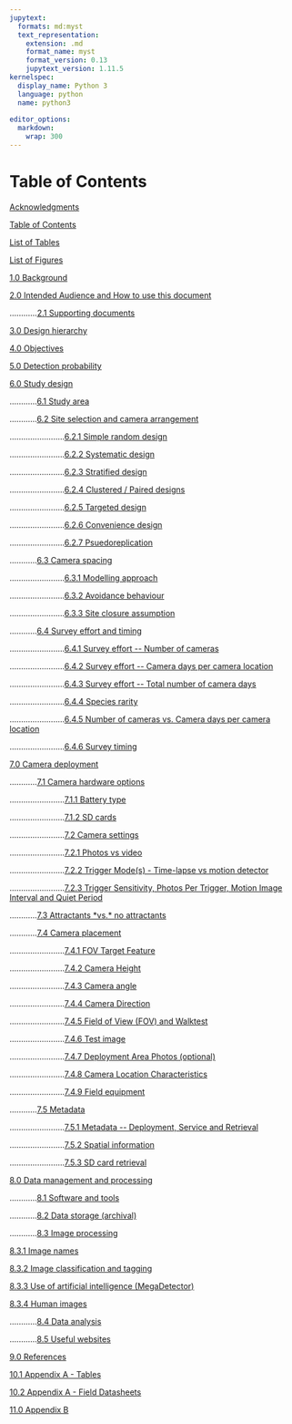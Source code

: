 ```yaml
---
jupytext:
  formats: md:myst
  text_representation:
    extension: .md
    format_name: myst
    format_version: 0.13
    jupytext_version: 1.11.5
kernelspec:
  display_name: Python 3
  language: python
  name: python3
  
editor_options: 
  markdown: 
    wrap: 300
---
```


# Table of Contents

[Acknowledgments](#TOC-survey-guidelines-acknowledgments)

[Table of Contents](#TOC-survey-guidelines-table-of-contents)

[List of Tables](#TOC-survey-guidelines-list-of-tables)

[List of Figures](#TOC-survey-guidelines-list-of-figures)

[1.0 Background](#TOC-survey-guidelines-background)

[2.0 Intended Audience and How to use this document](#TOC-survey-guidelines-intended-audience-and-how-to-use-this-document)

............[2.1 Supporting documents](#TOC-survey-guidelines-supporting-documents)

[3.0 Design hierarchy](#TOC-survey-guidelines-design-hierarchy)

[4.0 Objectives](#TOC-survey-guidelines-objectives)

[5.0 Detection probability](#TOC-survey-guidelines-detection-probability)
 
[6.0 Study design](#TOC-survey-guidelines-study-design)

............[6.1 Study area](#TOC-survey-guidelines-study-area)

............[6.2 Site selection and camera arrangement](#TOC-survey-guidelines-site-selection-and-camera-arrangement)

........................[6.2.1 Simple random design](#TOC-survey-guidelines-Random)

........................[6.2.2 Systematic design](#TOC-survey-guidelines-Systematic)

........................[6.2.3 Stratified design](#TOC-survey-guidelines-Stratified)

........................[6.2.4 Clustered / Paired designs](#TOC-survey-guidelines-Clustered-Paired)

........................[6.2.5 Targeted design](#TOC-survey-guidelines-Targeted)

........................[6.2.6 Convenience design](#TOC-survey-guidelines-Convenience)

........................[6.2.7 Psuedoreplication](#TOC-survey-guidelines-psuedoreplication)

............[6.3 Camera spacing](#TOC-survey-guidelines-camera-spacing)

........................[6.3.1 Modelling approach](#TOC-survey-guidelines-modelling-approach)

........................[6.3.2 Avoidance behaviour](#TOC-survey-guidelines-avoidance-behaviour)

........................[6.3.3 Site closure assumption](#TOC-survey-guidelines-site-closure-assumption)

............[6.4 Survey effort and timing](#TOC-survey-guidelines-survey-effort-and-timing)

........................[6.4.1 Survey effort -- Number of cameras](#TOC-survey-guidelines-survey-effort-number-of-cameras)

........................[6.4.2 Survey effort -- Camera days per camera location](#TOC-survey-guidelines-survey-effort-camera-days-per-camera-location)

........................[6.4.3 Survey effort -- Total number of camera days](#TOC-survey-guidelines-survey-effort-total-number-of-camera-days)

........................[6.4.4 Species rarity](#TOC-survey-guidelines-species-rarity)

........................[6.4.5 Number of cameras vs. Camera days per camera location](#TOC-survey-guidelines-number-of-camera-vs-camera-days-per-camera-location)

........................[6.4.6 Survey timing](#TOC-survey-guidelines-survey-timing)

[7.0 Camera deployment](#TOC-survey-guidelines-camera-deployment)

............[7.1 Camera hardware options](#TOC-survey-guidelines-camera-hardware-options)

........................[7.1.1 Battery type](#TOC-survey-guidelines-battery-type)

........................[7.1.2 SD cards](#TOC-survey-guidelines-sd-cards)

........................[7.2 Camera settings](#TOC-survey-guidelines-camera-settings)

........................[7.2.1 Photos vs video](#TOC-survey-guidelines-photos-vs-video)

........................[7.2.2 Trigger Mode(s) - Time-lapse vs motion detector](#TOC-survey-guidelines-trigger-modes-timelapse-vs-motion-detector)

........................[7.2.3 Trigger Sensitivity, Photos Per Trigger, Motion Image Interval and Quiet Period](#TOC-survey-guidelines-trigger-sensitivity-photos-per-trigger-motion-image-interval-and-quiet-period)

............[7.3 Attractants \*vs.\* no attractants](#TOC-survey-guidelines-attractants-vs-no-attractants)

............[7.4 Camera placement](#TOC-survey-guidelines-camera-placement)

........................[7.4.1 FOV Target Feature](#TOC-survey-guidelines-fov-target-feature)

........................[7.4.2 Camera Height](#TOC-survey-guidelines-camera-height)

........................[7.4.3 Camera angle](#TOC-survey-guidelines-camera-angle)

........................[7.4.4 Camera Direction](#TOC-survey-guidelines-camera-direction)

........................[7.4.5 Field of View (FOV) and Walktest](#TOC-survey-guidelines-fov-and-walktest)

........................[7.4.6 Test image](#TOC-survey-guidelines-test-image)

........................[7.4.7 Deployment Area Photos (optional)](#TOC-survey-guidelines-deployment-area-photos-optional)

........................[7.4.8 Camera Location Characteristics](#TOC-survey-guidelines-Camera-location-characteristics)

........................[7.4.9 Field equipment](#TOC-survey-guidelines-Field-equipment)

............[7.5 Metadata](#TOC-survey-guidelines-metadata)

........................[7.5.1 Metadata -- Deployment, Service and Retrieval](#TOC-survey-guidelines-metadata-deployment-service-and-retrieval)

........................[7.5.2 Spatial information](#TOC-survey-guidelines-metadata-spatial-information)

........................[7.5.3 SD card retrieval](#TOC-survey-guidelines-metadata-sd-card-retrieval)

[8.0 Data management and processing](#TOC-survey-guidelines-data-management-and-processing)

............[8.1 Software and tools](#TOC-survey-guidelines-software-tools)

............[8.2 Data storage (archival)](#TOC-survey-guidelines-data-storage-archival)

............[8.3 Image processing](#TOC-survey-guidelines-image-processing)

[8.3.1 Image names](#TOC-survey-guidelines-image-names)

[8.3.2 Image classification and tagging](#TOC-survey-guidelines-image-classification-and-tagging)

[8.3.3 Use of artificial intelligence (MegaDetector)](#TOC-survey-guidelines-use-of-artificial-intelligence-megadetector)

[8.3.4 Human images](#TOC-survey-guidelines-human-images)

............[8.4 Data analysis](#TOC-survey-guidelines-data-analysis)

............[8.5 Useful websites](#TOC-survey-guidelines-useful-websites)

[9.0 References](#TOC-survey-guidelines-references)

[10.1 Appendix A - Tables](#TOC-survey-guidelines-appendix-a-tables)

[10.2 Appendix A - Field Datasheets](#TOC-survey-guidelines-appendix-a-field-datasheets)

[11.0 Appendix B](#TOC-survey-guidelines-appendix-b)
